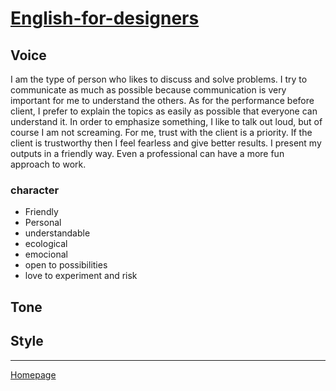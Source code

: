 # [English-for-designers](https://github.com/RonaldRonno/english-for-designers/blob/main/README.md)
## Voice
I am the type of person who likes to discuss and solve problems. I try to communicate as much as possible because communication is very important for me to understand the others. As for the performance before client, I prefer to explain the topics as easily as possible that everyone can understand it. In order to emphasize something, I like to talk out loud, but of course I am not screaming. For me, trust with the client is a priority. If the client is trustworthy then I feel fearless and give better results. I present my outputs in a friendly way. Even a professional can have a more fun approach to work.
### character
- Friendly
- Personal
- understandable
- ecological
- emocional
- open to possibilities
- love to experiment and risk

## Tone


## Style
___
[Homepage](https://github.com/RonaldRonno/english-for-designers/blob/main/README.md)
